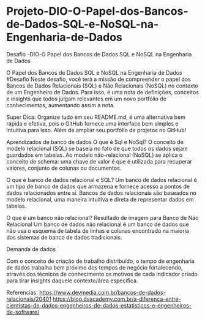 # Projeto-DIO-O-Papel-dos-Bancos-de-Dados-SQL-e-NoSQL-na-Engenharia-de-Dados
Desafio -DIO-O Papel dos Bancos de Dados SQL e NoSQL na Engenharia de Dados


O Papel dos Bancos de Dados SQL e NoSQL na Engenharia de Dados #Desafio Neste desafio, você terá a missão de compreender o papel dos Bancos de Dados Relacionais (SQL) e Não Relacionais (NoSQL) no contexto de um Engenheiro de Dados. Para isso, é uma nota de definições, conceitos e insights que todos julgam relevantes em um novo portfólio de conhecimentos, aumentando assim a nota.

Super Dica: Organize tudo em seu README.md, é uma alternativa bem rápida e efetiva, pois o GitHub fornece uma interface bem simples e intuitiva para isso. Além de ampliar seu portfólio de projetos no GitHub!

Aprendizados de banco de dados
O que é Sql e NoSql?
O conceito de modelo relacional (SQL) se baseia no fato de que todos os dados sejam guardados em tabelas. Ao modelo não-relacional (NoSQL) se aplica o conceito de schema: uma chave de valor é que é utilizada para recuperar valores, conjunto de colunas ou documentos.

O que é banco de dados relacional e SQL?
Um banco de dados relacional é um tipo de banco de dados que armazena e fornece acesso a pontos de dados relacionados entre si. Bancos de dados relacionais são baseados no modelo relacional, uma maneira intuitiva e direta de representar dados em tabelas.

O que é um banco não relacional?
Resultado de imagem para Banco de Não Relacional
Um banco de dados não relacional é um banco de dados que não usa o esquema de tabela de linhas e colunas encontrado na maioria dos sistemas de banco de dados tradicionais.


Demanda de dados

Com o conceito de criação de trabalho distribuído, o tempo de engenharia de dados trabalha bem próximo dos tempos de negócio fortalecendo, através dos técnicos de conhecimento os motivos de cada indicador criado para tirar insights daquele contexto/área específica.

Referencias:
https://www.devmedia.com.br/bancos-de-dados-relacionais/20401
https://blog.dsacademy.com.br/a-diferenca-entre-cientistas-de-dados-engenheiros-de-dados-estatisticos-e-engenheiros-de-software/

